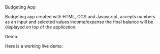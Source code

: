 Budgeting App

Budgeting app created with HTML, CCS and Javascript, accepts numbers as an input and selected values income/expense the final balance will be displayed on top of the application.

Demo:

Here is a working live demo: